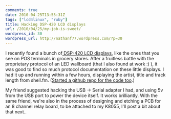 ```yaml
---
comments: true
date: 2010-04-25T13:55:31Z
tags: ["lcd4linux", "ruby"]
title: Hacking DSP-420 LCD displays
url: /2010/04/25/my-job-is-sweet/
wordpress_id: 30
wordpress_url: http://nathanf77.wordpress.com/?p=30
---
```


I recently found a bunch of<a href="http://www.barcode-manufacturer.com/pole_display/customer_display/dsp400.html"> DSP-420 LCD displays</a>, like the ones that you see on POS terminals in grocery stores. After a fruitless battle with the proprietary protocol of an LED wallboard (that I also found at work :) ), it was good to find so much protocol documentation on these little displays. I had it up and running within a few hours, displaying the artist, title and track length from shell.fm. (<a href="http://github.com/ndbroadbent/shell-fm_dsp420lcd">Started a github repo for the code too</a>.)

My friend suggested hacking the USB -&gt; Serial adapter I had, and using 5v from the USB port to power the device itself. It works brilliantly. With the same friend, we're also in the process of designing and etching a PCB for an 8 channel relay board, to be attached to my K8055, I'll post a bit about that next..

